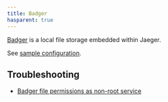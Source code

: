 ```yaml
---
title: Badger
hasparent: true
---
```


[Badger](https://github.com/dgraph-io/badger) is a local file storage embedded within Jaeger.

See [sample configuration](https://github.com/jaegertracing/jaeger/blob/v2.0.0/cmd/jaeger/config-badger.yaml).

## Troubleshooting

* [Badger file permissions as non-root service](https://github.com/jaegertracing/jaeger/blob/v2.0.0/plugin/storage/badger/docs/storage-file-non-root-permission.md)
